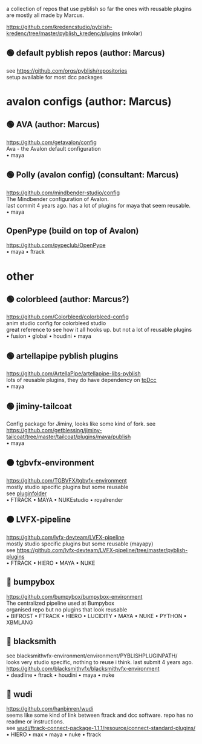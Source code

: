a collection of repos that use pyblish
so far the ones with reusable plugins are mostly all made by Marcus.

https://github.com/kredencstudio/pyblish-kredenc/tree/master/pyblish_kredenc/plugins (mkolar)


## 🟢 default pyblish repos (author: Marcus)


see https://github.com/orgs/pyblish/repositories  <br/>
setup available for most dcc packages


# avalon configs (author: Marcus)


## 🟢 AVA (author: Marcus)
https://github.com/getavalon/config <br/>
Ava - the Avalon default configuration <br/>
• maya


## 🟢 Polly (avalon config) (consultant: Marcus)
https://github.com/mindbender-studio/config <br/>
The Mindbender configuration of Avalon. <br/>
last commit 4 years ago. has a lot of plugins for maya that seem reusable.  <br/>
• maya


## OpenPype (build on top of Avalon)
https://github.com/pypeclub/OpenPype  <br/>
• maya • ftrack


# other


## 🟢 colorbleed (author: Marcus?)
https://github.com/Colorbleed/colorbleed-config <br/>
anim studio config for colorbleed studio <br/>
great reference to see how it all hooks up. but not a lot of reusable plugins <br/>
• fusion • global • houdini • maya


## 🟢 artellapipe pyblish plugins
https://github.com/ArtellaPipe/artellapipe-libs-pyblish <br/>
lots of reusable plugins, they do have dependency on [tpDcc](https://github.com/tpDcc/tpDcc-core) <br/>
• maya

## 🟢 jiminy-tailcoat
Config package for Jiminy, looks like some kind of fork.
see https://github.com/getblessing/jiminy-tailcoat/tree/master/tailcoat/plugins/maya/publish <br/>
• maya

## 🟠 tgbvfx-environment
https://github.com/TGBVFX/tgbvfx-environment <br/>
mostly studio specific plugins but some reusable <br/>
see [pluginfolder](https://github.com/TGBVFX/tgbvfx-environment/tree/master/environment/PYBLISHPLUGINPATH) <br/>
• FTRACK • MAYA • NUKEstudio • royalrender


## 🟠 LVFX-pipeline
https://github.com/lvfx-devteam/LVFX-pipeline <br/>
mostly studio specific plugins but some reusable (mayapy) <br/>
see https://github.com/lvfx-devteam/LVFX-pipeline/tree/master/pyblish-plugins <br/>
• FTRACK • HIERO • MAYA • NUKE


## 🔴 bumpybox
https://github.com/bumpybox/bumpybox-environment <br/>
The centralized pipeline used at Bumpybox <br/>
organised repo but no plugins that look reusable <br/>
• BIFROST • FTRACK • HIERO • LUCIDITY • MAYA • NUKE • PYTHON • XBMLANG


## 🔴 blacksmith 
see blacksmithvfx-environment/environment/PYBLISHPLUGINPATH/ <br/>
looks very studio specific, nothing to reuse i think. last submit 4 years ago.<br/>
https://github.com/blacksmithvfx/blacksmithvfx-environment <br/>
• deadline • ftrack • houdini • maya • nuke


## 🔴 wudi
https://github.com/hanbinren/wudi <br/>
seems like some kind of link between ftrack and dcc software. repo has no readme or instructions. <br/>
see [wudi/ftrack-connect-package-1.1.1/resource/connect-standard-plugins/](https://github.com/hanbinren/wudi/tree/359f3774e3de0003c8844e9f13d7fcba7e08a979/ftrack-connect-package-1.1.1/resource/connect-standard-plugins) <br/>
• HIERO • max • maya • nuke • ftrack
